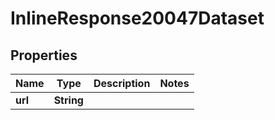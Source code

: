# InlineResponse20047Dataset

## Properties
Name | Type | Description | Notes
------------ | ------------- | ------------- | -------------
**url** | **String** |  | 
